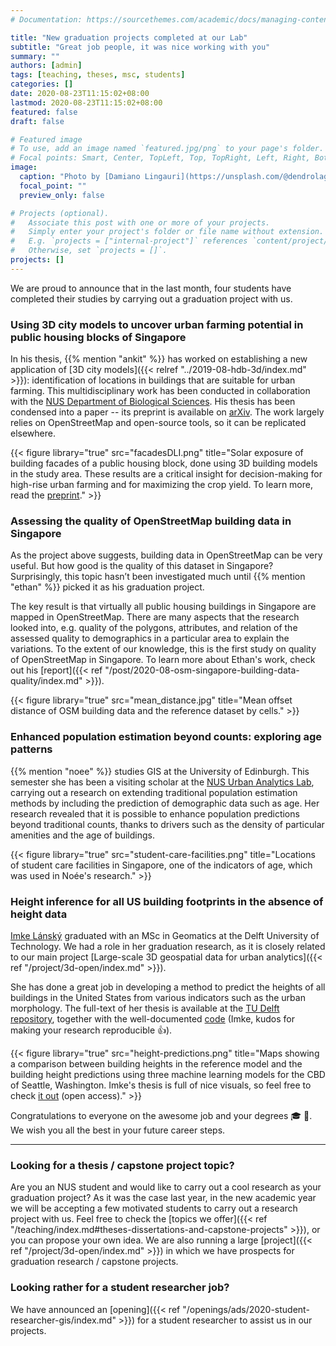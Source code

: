 ```yaml
---
# Documentation: https://sourcethemes.com/academic/docs/managing-content/

title: "New graduation projects completed at our Lab"
subtitle: "Great job people, it was nice working with you"
summary: ""
authors: [admin]
tags: [teaching, theses, msc, students]
categories: []
date: 2020-08-23T11:15:02+08:00
lastmod: 2020-08-23T11:15:02+08:00
featured: false
draft: false

# Featured image
# To use, add an image named `featured.jpg/png` to your page's folder.
# Focal points: Smart, Center, TopLeft, Top, TopRight, Left, Right, BottomLeft, Bottom, BottomRight.
image:
  caption: "Photo by [Damiano Lingauri](https://unsplash.com/@dendrolago89) on [Unsplash](https://unsplash.com/)."
  focal_point: ""
  preview_only: false

# Projects (optional).
#   Associate this post with one or more of your projects.
#   Simply enter your project's folder or file name without extension.
#   E.g. `projects = ["internal-project"]` references `content/project/deep-learning/index.md`.
#   Otherwise, set `projects = []`.
projects: []
---
```


We are proud to announce that in the last month, four students have completed their studies by carrying out a graduation project with us.

### Using 3D city models to uncover urban farming potential in public housing blocks of Singapore

In his thesis, {{% mention "ankit" %}} has worked on establishing a new application of [3D city models]({{< relref "../2019-08-hdb-3d/index.md" >}}): identification of locations in buildings that are suitable for urban farming.
This multidisciplinary work has been conducted in collaboration with the [NUS Department of Biological Sciences](http://www.dbs.nus.edu.sg).
His thesis has been condensed into a paper -- its preprint is available on [arXiv](https://arxiv.org/abs/2007.14203).
The work largely relies on OpenStreetMap and open-source tools, so it can be replicated elsewhere.

{{< figure library="true" src="facadesDLI.png" title="Solar exposure of building facades of a public housing block, done using 3D building models in the study area. These results are a critical insight for decision-making for high-rise urban farming and for maximizing the crop yield. To learn more, read the [preprint](https://arxiv.org/abs/2007.14203)." >}}

### Assessing the quality of OpenStreetMap building data in Singapore

As the project above suggests, building data in OpenStreetMap can be very useful.
But how good is the quality of this dataset in Singapore?
Surprisingly, this topic hasn’t been investigated much until {{% mention "ethan" %}} picked it as his graduation project.

The key result is that virtually all public housing buildings in Singapore are mapped in OpenStreetMap.
There are many aspects that the research looked into, e.g. quality of the polygons, attributes, and relation of the assessed quality to demographics in a particular area to explain the variations.
To the extent of our knowledge, this is the first study on quality of OpenStreetMap in Singapore. 
To learn more about Ethan's work, check out his [report]({{< ref "/post/2020-08-osm-singapore-building-data-quality/index.md" >}}).

{{< figure library="true" src="mean_distance.jpg" title="Mean offset distance of OSM building data and the reference dataset by cells." >}}

### Enhanced population estimation beyond counts: exploring age patterns

{{% mention "noee" %}} studies GIS at the University of Edinburgh.
This semester she has been a visiting scholar at the [NUS Urban Analytics Lab](/), carrying out a research on extending traditional population estimation methods by including the prediction of demographic data such as age.
Her research revealed that it is possible to enhance population predictions beyond traditional counts, thanks to drivers such as the density of particular amenities and the age of buildings.

{{< figure library="true" src="student-care-facilities.png" title="Locations of student care facilities in Singapore, one of the indicators of age, which was used in Noée's research." >}}

### Height inference for all US building footprints in the absence of height data

[Imke Lánský](https://nl.linkedin.com/in/imkelansky) graduated with an MSc in Geomatics at the Delft University of Technology.
We had a role in her graduation research, as it is closely related to our main project [Large-scale 3D geospatial data for urban analytics]({{< ref "/project/3d-open/index.md" >}}).

She has done a great job in developing a method to predict the heights of all buildings in the United States from various indicators such as the urban morphology.
The full-text of her thesis is available at the [TU Delft repository](https://repository.tudelft.nl/islandora/object/uuid:ddcae7d1-6cc8-42a7-8c1d-a922ec7551f0?collection=education), together with the well-documented [code](https://github.com/ImkeLansky/USA-BuildingHeightInference) (Imke, kudos for making your research reproducible :thumbsup:).

{{< figure library="true" src="height-predictions.png" title="Maps showing a comparison between building heights in the reference model and the building height predictions using three machine learning models for the CBD of Seattle, Washington. Imke's thesis is full of nice visuals, so feel free to check [it out](https://repository.tudelft.nl/islandora/object/uuid:ddcae7d1-6cc8-42a7-8c1d-a922ec7551f0?collection=education) (open access)." >}}

Congratulations to everyone on the awesome job and your degrees :mortar_board: :clap:.
We wish you all the best in your future career steps.

----------------

### Looking for a thesis / capstone project topic?

Are you an NUS student and would like to carry out a cool research as your graduation project?
As it was the case last year, in the new academic year we will be accepting a few motivated students to carry out a research project with us.
Feel free to check the [topics we offer]({{< ref "/teaching/index.md#theses-dissertations-and-capstone-projects" >}}), or you can propose your own idea.
We are also running a large [project]({{< ref "/project/3d-open/index.md" >}}) in which we have prospects for graduation research / capstone projects.

### Looking rather for a student researcher job?

We have announced an [opening]({{< ref "/openings/ads/2020-student-researcher-gis/index.md" >}}) for a student researcher to assist us in our projects.

